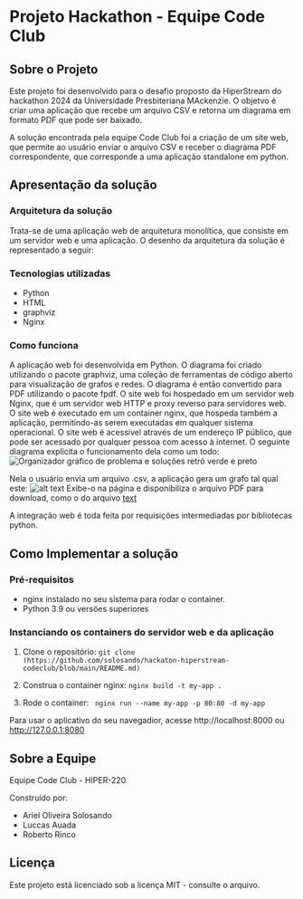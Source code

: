 # Projeto Hackathon - Equipe Code Club

## Sobre o Projeto

Este projeto foi desenvolvido para o desafio proposto da HiperStream do hackathon 2024 da Universidade Presbiteriana MAckenzie. O objetvo é criar uma aplicação que recebe um arquivo CSV e retorna um diagrama em formato PDF que pode ser baixado. 

A solução encontrada pela equipe Code Club foi a criação de um site web, que permite ao usuário enviar o arquivo CSV e receber o diagrama PDF correspondente, que corresponde a uma aplicação standalone em python.

## Apresentação da solução
### Arquitetura da solução
Trata-se de uma aplicação web de arquitetura monolítica, que consiste em um servidor web e uma aplicação. O desenho da arquitetura da solução é representado a seguir:

### Tecnologias utilizadas
- Python
- HTML 
- graphviz
- Nginx

### Como funciona
A aplicação web foi desenvolvida em Python. O diagrama foi criado utilizando o pacote graphviz, uma coleção de ferramentas de código aberto para visualização de grafos e redes. O diagrama é então convertido para PDF utilizando o pacote fpdf. O site web foi hospedado em um servidor web Nginx, que é um servidor web HTTP e proxy reverso para servidores web. O site web é executado em um container nginx, que hospeda também a aplicação, permitindo-as serem executadas em qualquer sistema operacional. O site web é acessível através de um endereço IP público, que pode ser acessado por qualquer pessoa com acesso à internet. O seguinte diagrama explicita o funcionamento dela como um todo:
![Organizador gráfico de problema e soluções retrô verde e preto](https://github.com/solosando/hackaton-hiperstream-codeclub/assets/112891254/a0eb8dbb-efd7-4698-956f-86915d970923)


Nela o usuário envia um arquivo .csv, a aplicação gera um grafo tal qual este:
![alt text](<grafo.png 21-14-40-250.png>)
Exibe-o na página e disponibiliza o arquivo PDF para download, como o do arquivo [text](output.pdf)

A integração web é toda feita por requisiçöes intermediadas por bibliotecas python. 

## Como Implementar a solução
### Pré-requisitos

- nginx instalado no seu sistema para rodar o container.
- Python 3.9 ou versöes superiores

### Instanciando os containers do servidor web e da aplicação

1. Clone o repositório:
` git clone (https://github.com/solosando/hackaton-hiperstream-codeclub/blob/main/README.md) `

2. Construa o container nginx:
`nginx build -t my-app .`

3. Rode o container:
`  nginx run --name my-app -p 80:80 -d my-app `

Para usar o aplicativo do seu navegadior, acesse http://localhost:8000 ou http://127.0.0.1:8080

## Sobre a Equipe
Equipe Code Club - HIPER-220 

Construído por:
- Ariel  Oliveira Solosando
- Luccas Auada 
- Roberto Rinco 

## Licença
Este projeto está licenciado sob a licença MIT - consulte o arquivo.
